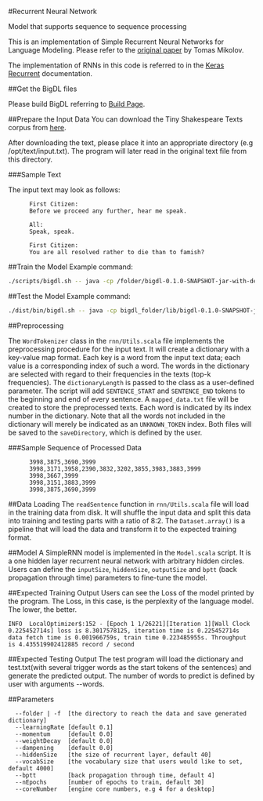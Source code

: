 #Recurrent Neural Network

Model that supports sequence to sequence processing

This is an implementation of Simple Recurrent Neural Networks for Language Modeling. Please refer to the [original paper](http://www.fit.vutbr.cz/research/groups/speech/publi/2010/mikolov_interspeech2010_IS100722.pdf) by Tomas Mikolov.

The implementation of RNNs in this code is referred to in the [Keras Recurrent](https://keras.io/layers/recurrent/) documentation.


##Get the BigDL files

Please build BigDL referring to [Build Page](https://github.com/intel-analytics/BigDL/wiki/Build-Page).


##Prepare the Input Data
You can download the Tiny Shakespeare Texts corpus from [here](https://raw.githubusercontent.com/karpathy/char-rnn/master/data/tinyshakespeare/input.txt).

After downloading the text, please place it into an appropriate directory (e.g /opt/text/input.txt). The program will later read in the original text file from this directory.

###Sample Text

The input text may look as follows:

```
      First Citizen:
      Before we proceed any further, hear me speak.

      All:
      Speak, speak.

      First Citizen:
      You are all resolved rather to die than to famish?
```

##Train the Model
Example command:
```bash
./scripts/bigdl.sh -- java -cp /folder/bigdl-0.1.0-SNAPSHOT-jar-with-dependencies-and-spark.jar com.intel.analytics.bigdl.models.rnn.Train -f /folder-text -c 4 --vocab 10000 -h 100 --learningRate 0.1 -e 50 --bptt 5 --checkpoint /modeldirectory
```

##Test the Model
Example command:
```bash
./dist/bin/bigdl.sh -- java -cp bigdl_folder/lib/bigdl-0.1.0-SNAPSHOT-jar-with-dependencies-and-spark.jar com.intel.analytics.bigdl.models.rnn.Test -f /textdirectory --model /modeldirectory/model.iterationNumber --state /modeldirectory/state.iterationNumber -c 4 --words 20
```

##Preprocessing

The <code>WordTokenizer</code> class in the <code>rnn/Utils.scala</code> file implements the preprocessing procedure for the input text.
It will create a dictionary with a key-value map format. Each key is a word from the input text data; each value is a corresponding index of such a word.
The words in the dictionary are selected with regard to their frequencies in the texts (top-k frequencies).
The <code>dictionaryLength</code> is passed to the class as a user-defined parameter. The script will add  <code>SENTENCE_START</code> and <code>SENTENCE_END</code> tokens to the beginning and end of every sentence.
A <code>mapped_data.txt</code> file will be created to store the preprocessed texts. Each word is indicated by its index number in the dictionary.
Note that all the words not included in the dictionary will merely be indicated as an <code>UNKNOWN_TOKEN</code> index.
Both files will be saved to the <code>saveDirectory</code>, which is defined by the user.

###Sample Sequence of Processed Data
```
      3998,3875,3690,3999
      3998,3171,3958,2390,3832,3202,3855,3983,3883,3999
      3998,3667,3999
      3998,3151,3883,3999
      3998,3875,3690,3999
```

##Data Loading
The <code>readSentence</code> function in <code>rnn/Utils.scala</code> file will load in the training data from disk. It will shuffle the input data and split this data into training and testing parts with a ratio of 8:2.
The <code>Dataset.array()</code> is a pipeline that will load the data and transform it to the expected training format.

##Model
A SimpleRNN model is implemented in the <code>Model.scala</code> script. It is a one hidden layer recurrent neural network with arbitrary hidden circles.
Users can define the <code>inputSize</code>, <code>hiddenSize</code>, <code>outputSize</code> and <code>bptt</code> (back propagation through time) parameters to fine-tune the model.

##Expected Training Output
Users can see the Loss of the model printed by the program. The Loss, in this case, is the perplexity of the language model. The lower, the better.
```
INFO  LocalOptimizer$:152 - [Epoch 1 1/26221][Iteration 1][Wall Clock 0.225452714s] loss is 8.3017578125, iteration time is 0.225452714s data fetch time is 0.001966759s, train time 0.223485955s. Throughput is 4.435519902412885 record / second
```

##Expected Testing Output
The test program will load the dictionary and test.txt(with several trigger words as the start tokens of the sentences) and generate the predicted output. The number of words to predict is defined by user with arguments --words.


##Parameters
```
  --folder | -f  [the directory to reach the data and save generated dictionary]
  --learningRate [default 0.1]
  --momentum     [default 0.0]
  --weightDecay  [default 0.0]
  --dampening    [default 0.0]
  --hiddenSize   [the size of recurrent layer, default 40]
  --vocabSize    [the vocabulary size that users would like to set, default 4000]
  --bptt         [back propagation through time, default 4]
  --nEpochs      [number of epochs to train, default 30]
  --coreNumber   [engine core numbers, e.g 4 for a desktop]
```
